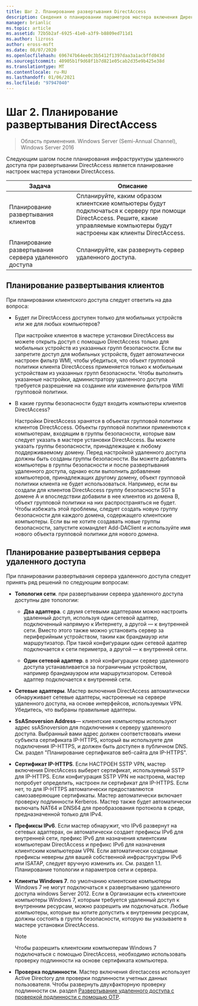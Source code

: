 ```yaml
---
title: Шаг 2. Планирование развертывания DirectAccess
description: Сведения о планировании параметров мастера включения Директакцессс.
manager: brianlic
ms.topic: article
ms.assetid: 72b5b2af-6925-41e0-a3f9-b8809ed711d1
ms.author: lizross
author: eross-msft
ms.date: 08/07/2020
ms.openlocfilehash: 696747b64ee0c3b5412f1397daa3a1acbffd043d
ms.sourcegitcommit: 40905b1f9d68f1b7d821e05cab2d35e9b425e38d
ms.translationtype: MT
ms.contentlocale: ru-RU
ms.lasthandoff: 01/06/2021
ms.locfileid: "97947040"
---
```

# <a name="step-2-plan-the-directaccess-deployment"></a>Шаг 2. Планирование развертывания DirectAccess

>Область применения. Windows Server (Semi-Annual Channel), Windows Server 2016

Следующим шагом после планирования инфраструктуры удаленного доступа при развертывании DirectAccess является планирование настроек мастера установки DirectAccess.

|Задача|Описание|
|----|--------|
|Планирование развертывания клиентов|Спланируйте, каким образом клиентские компьютеры будут подключаться к серверу при помощи DirectAccess. Решите, какие управляемые компьютеры будут настроены как клиенты DirectAccess.|
|Планирование развертывания сервера удаленного доступа|Спланируйте, как развернуть сервер удаленного доступа.|

## <a name="planning-for-client-deployment"></a><a name="bkmk_2_1_client"></a>Планирование развертывания клиентов
При планировании клиентского доступа следует ответить на два вопроса:

-   Будет ли DirectAccess доступен только для мобильных устройств или же для любых компьютеров?

    При настройке клиентов в мастере установки DirectAccess вы можете открыть доступ с помощью DirectAccess только для мобильных устройств из указанных групп безопасности. Если вы запретите доступ для мобильных устройств, будет автоматически настроен фильтр WMI, чтобы убедиться, что объект групповой политики клиента DirectAccess применяется только к мобильным устройствам из указанных групп безопасности. Чтобы выполнить указанные настройки, администратору удаленного доступа требуется разрешение на создание или изменение фильтров WMI групповой политики.

-   В какие группы безопасности будут входить компьютеры клиентов DirectAccess?

    Настройки DirectAccess хранятся в объектах групповой политики клиентов DirectAccess. Объекты групповой политики применяются к компьютерам, входящим в группы безопасности, которые вам следует указать в мастере установки DirectAccess. Вы можете указать группы безопасности, принадлежащие к любому поддерживаемому домену. Перед настройкой удаленного доступа должны быть созданы группы безопасности. Вы можете добавлять компьютеры в группы безопасности и после развертывания удаленного доступа, однако если выполнить добавление компьютеров, принадлежащих другому домену, объект групповой политики клиента не будет использоваться. Например, если вы создали для клиентов DirectAccess группу безопасности SG1 в домене A и впоследствии добавили в нее клиентов из домена B, объект групповой политики на них распространяться не будет. Чтобы избежать этой проблемы, следует создать новую группу безопасности для каждого домена, содержащего клиентские компьютеры. Если вы не хотите создавать новые группы безопасности, запустите командлет Add-DAClient и используйте имя нового объекта групповой политики для нового домена.

## <a name="planning-for-remote-access-server-deployment"></a><a name="bkmk_2_2_server"></a>Планирование развертывания сервера удаленного доступа
При планировании развертывания сервера удаленного доступа следует принять ряд решений по следующим вопросам:

-   **Топология сети**. при развертывании сервера удаленного доступа доступны две топологии:

    -   **Два адаптера**. с двумя сетевыми адаптерами можно настроить удаленный доступ, используя один сетевой адаптер, подключенный напрямую к Интернету, а другой — к внутренней сети. Вместо этого также можно установить сервер за периферийным устройством, таким как брандмауэр или маршрутизатор. При такой конфигурации один сетевой адаптер подключается к сети периметра, а другой — к внутренней сети.

    -   **Один сетевой адаптер**. в этой конфигурации сервер удаленного доступа устанавливается за пограничным устройством, например брандмауэром или маршрутизатором. Сетевой адаптер подключается к внутренней сети.

-   **Сетевые адаптеры**. Мастер включения DirectAccess автоматически обнаруживает сетевые адаптеры, настроенные на сервере удаленного доступа, на основе интерфейсов, используемых VPN. Убедитесь, что выбраны правильные адаптеры.

-   **SsASnoversion Address**— клиентские компьютеры используют адрес ssASnoversion для подключения к серверу удаленного доступа. Выбранный вами адрес должен соответствовать имени субъекта сертификата IP-HTTPS, который вы используете для подключения IP-HTTPS, и должен быть доступен в публичном DNS. См. раздел "Планирование сертификатов веб-сайта для IP-HTTPS".

-   **Сертификат IP-HTTPS**. Если НАСТРОЕН SSTP VPN, мастер включения DirectAccess выберет сертификат, используемый SSTP для IP-HTTPS. Если конфигурация SSTP VPN не настроена, мастер попробует определить, настроен ли сертификат для IP-HTTPS. Если нет, то для IP-HTTPS автоматически предоставляются самозаверяющие сертификаты. Мастер автоматически включает проверку подлинности Kerberos. Мастер также будет автоматически включать NAT64 и DNS64 для преобразования протокола в среде, предназначенной только для IPv4.

-   **Префиксы IPv6**. Если мастер обнаружит, что IPv6 развернут на сетевых адаптерах, он автоматически создает префиксы IPv6 для внутренней сети, префикс IPv6 для назначения клиентским компьютерам DirectAccess и префикс IPv6 для назначения клиентским компьютерам VPN. Если автоматически созданные префиксы неверны для вашей собственной инфраструктуры IPv6 или ISATAP, следует вручную изменить их. См. раздел 1.1. Планирование топологии и параметров сети и сервера.

-   **Клиенты Windows 7**. по умолчанию клиентские компьютеры Windows 7 не могут подключаться к развертыванию удаленного доступа windows Server 2012. Если в Организации есть клиентские компьютеры Windows 7, которым требуется удаленный доступ к внутренним ресурсам, можно разрешить им подключаться. Любые компьютеры, которые вы хотите допустить к внутренним ресурсам, должны состоять в группе безопасности, которую вы указываете в мастере установки DirectAccess.

    > [!NOTE]
    > Чтобы разрешить клиентским компьютерам Windows 7 подключаться с помощью DirectAccess, необходимо использовать проверку подлинности на основе сертификата компьютера.

-   **Проверка подлинности**. Мастер включения directaccess использует Active Directory для проверки подлинности учетных данных пользователя. Чтобы развернуть двухфакторную проверку подлинности см. раздел [Развертывание удаленного доступа с проверкой подлинности с помощью OTP](../../ras/otp/Deploy-RA-OTP.md).





